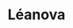 ---
title: Léanova
member_url: https://www.leanova.fr/
geographies: ["France"]
based: ["France"]
ig: [""] 
services: 
tags: [""]
categories:  ["Booksellers", "Retailers", "Content portals"] 
summary: "a Culture and Education kiosk featuring EPUB 3 publications."
press:
active: true
layout: members
showReadTime: false
showDate: false
permalink: ""
date: 
featureImage: "https://leanova.fr/wp-content/uploads/2024/04/1.png"
--- 
